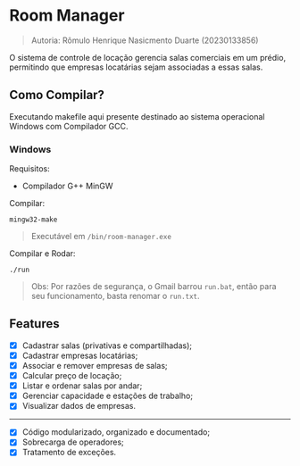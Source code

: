 # Room Manager
> Autoria: Rômulo Henrique Nasicmento Duarte (20230133856)

O sistema de controle de locação gerencia salas comerciais em um prédio, permitindo que empresas locatárias sejam associadas a essas salas.

## Como Compilar?

Executando makefile aqui presente destinado ao sistema operacional Windows com Compilador GCC.

### Windows

Requisitos:
- Compilador G++ MinGW

Compilar:
```
mingw32-make
```
> Executável em ``/bin/room-manager.exe``

Compilar e Rodar:
```
./run
```
> Obs: Por razões de segurança, o Gmail barrou ``run.bat``, então para seu funcionamento, basta renomar o ``run.txt``.

## Features

- [x] Cadastrar salas (privativas e compartilhadas);
- [x] Cadastrar empresas locatárias;
- [x] Associar e remover empresas de salas;
- [x] Calcular preço de locação;
- [x] Listar e ordenar salas por andar;
- [x] Gerenciar capacidade e estações de trabalho;
- [x] Visualizar dados de empresas.

<hr>

- [x] Código modularizado, organizado e documentado;
- [x] Sobrecarga de operadores;
- [x] Tratamento de exceções.